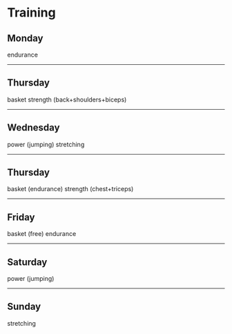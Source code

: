 # Training
## Monday
endurance

---
## Thursday
basket
strength (back+shoulders+biceps)

---
## Wednesday
power (jumping)
stretching

---
## Thursday
basket (endurance)
strength (chest+triceps)

---
## Friday
basket (free)
endurance

---
## Saturday
power (jumping)

---
## Sunday
stretching
 